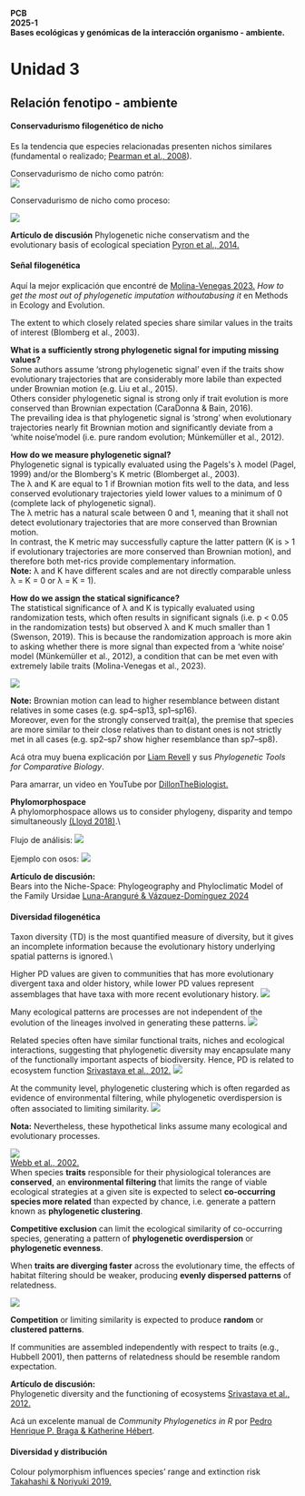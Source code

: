 **PCB** \
**2025-1** \
**Bases ecológicas y genómicas de la interacción organismo - ambiente.**

# Unidad 3
## Relación fenotipo - ambiente

#### Conservadurismo filogenético de nicho

Es la tendencia que especies relacionadas presenten nichos similares (fundamental o realizado; [Pearman et al., 2008](https://pubmed.ncbi.nlm.nih.gov/18289716/)).

Conservadurismo de nicho como patrón:\
![](figures/conservadurismo_filo.png)

Conservadurismo de nicho como proceso:

![](figures/conservadurismo.png)

**Artículo de discusión**
Phylogenetic niche conservatism and the evolutionary basis of ecological speciation [Pyron et al., 2014.](https://onlinelibrary.wiley.com/doi/10.1111/brv.12154)

#### Señal filogenética
Aquí la mejor explicación que encontré de  [Molina-Venegas 2023.](https://besjournals.onlinelibrary.wiley.com/doi/epdf/10.1111/2041-210X.14198) *How to get the most out of phylogenetic imputation withoutabusing it* en Methods in Ecology and Evolution.

The extent to which closely related species share similar values in the traits of interest (Blomberg et al., 2003). 

**What is a sufficiently strong phylogenetic signal for imputing missing values?**\
Some authors assume ‘strong phylogenetic signal’ even if the traits show evolutionary trajectories that are considerably more labile than expected under Brownian motion (e.g. Liu et al., 2015).\
Others consider phylogenetic signal is strong only if trait evolution is more conserved than Brownian expectation (CaraDonna & Bain, 2016).\
The prevailing idea is that phylogenetic signal is ‘strong’ when evolutionary trajectories nearly fit Brownian motion and significantly deviate from a ‘white noise’model (i.e. pure random evolution; Münkemüller et al., 2012).

**How do we measure phylogenetic signal?**\
Phylogenetic signal is typically evaluated using the Pagels's λ model (Pagel, 1999) and/or the Blomberg's K metric (Blomberget al., 2003).\
 The λ and K are equal to 1 if Brownian motion fits well to the data, and less conserved evolutionary trajectories yield lower values to a minimum of 0 (complete lack of phylogenetic signal).\
The λ metric has a natural scale between 0 and 1, meaning that it shall not detect evolutionary trajectories that are more conserved than Brownian motion.\
In contrast, the K metric may successfully capture the latter pattern (K is > 1 if evolutionary trajectories are more conserved than Brownian motion), and therefore both met-rics provide complementary information.\
**Note:** λ and K have different scales and are not directly comparable unless λ = K = 0 or λ = K = 1). 

**How do we assign the statical significance?**\
The statistical significance of λ and K is typically evaluated using randomization tests, which often results in significant signals (i.e. p < 0.05 in the randomization tests) but observed λ and K much smaller than 1 (Swenson, 2019). This is because the randomization approach is more akin to asking whether there is more signal than expected from a ‘white noise’ model (Münkemüller et al., 2012), a condition that can be met even with extremely labile traits (Molina-Venegas et al., 2023).

![](figures/brownian_conserved_whiute_noise.png)

**Note:** Brownian motion can lead to higher resemblance between distant relatives in some cases (e.g. sp4–sp13, sp1–sp16). \
Moreover, even for the strongly conserved trait(a), the premise that species are more similar to their close relatives than to distant ones is not strictly met in all cases (e.g. sp2–sp7 show higher resemblance than sp7–sp8).

Acá otra muy buena explicación por [Liam Revell](http://blog.phytools.org/2012/03/phylogenetic-signal-with-k-and.html) y sus *Phylogenetic Tools for Comparative Biology*.

Para amarrar, un video en YouTube por [DillonTheBiologist.](https://www.google.com/search?q=phylogenetic+signal+explained&client=opera&hs=IXN&sca_esv=d4df4a45296c77b3&ei=XTnVZseyCt25wN4PgNuh0Ao&ved=0ahUKEwiH1bfUsKOIAxXdHNAFHYBtCKoQ4dUDCBA&uact=5&oq=phylogenetic+signal+explained&gs_lp=Egxnd3Mtd2l6LXNlcnAiHXBoeWxvZ2VuZXRpYyBzaWduYWwgZXhwbGFpbmVkMgUQIRigAUivIFCWCVj9HnABeAGQAQCYAb4BoAHOCaoBAzEuObgBA8gBAPgBAZgCC6AC8gnCAgoQABiwAxjWBBhHwgINEAAYgAQYsAMYQxiKBcICBxAAGIAEGBPCAggQABgTGBYYHsICChAAGBMYFhgeGA_CAgYQABgWGB7CAggQABgWGB4YD8ICCBAAGIAEGKIEmAMAiAYBkAYHkgcEMS4xMKAH9R0&sclient=gws-wiz-serp#fpstate=ive&vld=cid:bdbca419,vid:BtzM7--PK0Q,st:0)

**Phylomorphospace**\
A phylomorphospace allows us to consider phylogeny, disparity and tempo simultaneously [(Lloyd 2018)](https://onlinelibrary.wiley.com/doi/full/10.1111/pala.12380).\

Flujo de análisis:
![](figures/linea_trabajo.png)

Ejemplo con osos:
![](figures/osos_filomorphospace.png)

**Artículo de discusión:**\
Bears into the Niche-Space: Phylogeography and Phyloclimatic Model of the Family Ursidae
[Luna-Aranguré & Vázquez-Domínguez 2024](https://www.mdpi.com/1424-2818/16/4/223)


#### Diversidad filogenética
Taxon diversity (TD) is the most quantified measure of diversity, but it gives an incomplete information because the evolutionary history underlying spatial patterns is ignored.\

Higher PD values are given to communities that has more evolutionary divergent taxa and older history, while lower PD values represent assemblages that have taxa with more recent evolutionary history.
![](figures/pd_diversity.png)

Many ecological patterns are processes are not independent of the evolution of the lineages involved in generating these patterns.
![](figures/ejemplo.png)


Related species often have similar functional traits, niches and ecological interactions, suggesting that phylogenetic diversity may encapsulate many of the functionally important aspects of biodiversity. Hence, PD is related to ecosystem function [Srivastava et al., 2012.](https://onlinelibrary.wiley.com/doi/10.1111/j.1461-0248.2012.01795.x)
![](figures/pd_ecosystem_function.png)

At the community level, phylogenetic clustering which is often regarded as evidence of environmental filtering, while phylogenetic overdispersion is often associated to limiting similarity. 
![](figures/pd_patterns.png)

**Nota:** Nevertheless, these hypothetical links assume many ecological and evolutionary processes.

![](figures/table1_webb.png)\
[Webb et al., 2002.](https://www.annualreviews.org/content/journals/10.1146/annurev.ecolsys.33.010802.150448)\
When species **traits** responsible for their physiological tolerances are **conserved**, an **environmental filtering** that limits the range of viable ecological strategies at a given site is expected to select **co-occurring species more related** than expected by chance, i.e. generate a pattern known as **phylogenetic clustering**.

**Competitive exclusion** can limit the ecological similarity of co-occurring species, generating a pattern of **phylogenetic overdispersion** or **phylogenetic evenness**.

When **traits are diverging faster** across the evolutionary time, the effects of habitat filtering should be weaker, producing **evenly dispersed patterns** of relatedness.

![](figures/convergence.png)

**Competition** or limiting similarity is expected to produce **random** or **clustered patterns**.

If communities are assembled independently with respect to traits (e.g., Hubbell 2001), then patterns of relatedness should be resemble random expectation.

**Artículo de discusión:**\
Phylogenetic diversity and the functioning of ecosystems [Srivastava et al., 2012.](https://onlinelibrary.wiley.com/doi/10.1111/j.1461-0248.2012.01795.x) 

Acá un excelente manual de *Community Phylogenetics in R* por [Pedro Henrique P. Braga & Katherine Hébert](https://pedrohbraga.github.io/CommunityPhylogenetics-Workshop/CommunityPhylogenetics-Workshop.html).


#### Diversidad y distribución
Colour polymorphism influences species’
range and extinction risk
[Takahashi & Noriyuki 2019.](https://royalsocietypublishing.org/doi/10.1098/rsbl.2019.0228#:~:text=Colour%20polymorphism%2C%20which%20is%20defined,in%20extinction%20risk%20%5B2%5D.)


